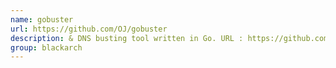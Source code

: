 ```yaml
---
name: gobuster
url: https://github.com/OJ/gobuster
description: & DNS busting tool written in Go. URL : https://github.com/OJ/gobuster Groups : blackarch blackarch-webapp blackarch-scanner
group: blackarch
---
```

